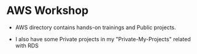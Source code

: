 # AWS Workshop

* AWS directory contains hands-on trainings and Public projects. 

* I also have some Private projects in my "Private-My-Projects" related with RDS
